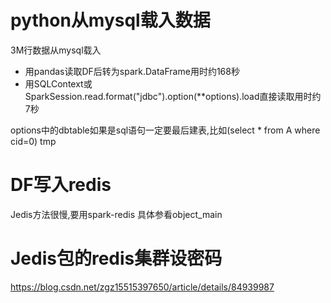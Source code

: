 # python从mysql载入数据
3M行数据从mysql载入
- 用pandas读取DF后转为spark.DataFrame用时约168秒
- 用SQLContext或SparkSession.read.format("jdbc").option(**options).load直接读取用时约7秒

options中的dbtable如果是sql语句一定要最后建表,比如(select * from A where cid=0) tmp


# DF写入redis
Jedis方法很慢,要用spark-redis
具体参看object_main

# Jedis包的redis集群设密码
https://blog.csdn.net/zgz15515397650/article/details/84939987
